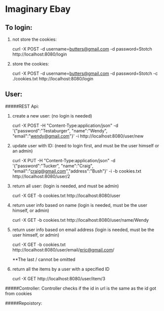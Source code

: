 Imaginary Ebay 
===


To login:
----------
1. not store the cookies:

	curl -X POST -d username=butters@gmail.com -d password=Stotch http://localhost:8080/login 
	
2. store the cookies:
	
	curl -X POST -d username=butters@gmail.com -d password=Stotch -c ./cookies.txt http://localhost:8080/login 




User:
-----
#####REST Api:
1. create a new user: (no login is needed)

	curl -X POST -H "Content-Type:application/json" -d '{"password":"Testaburger", "name":"Wendy", "email":"wendy@gmail.com"}' -i  http://localhost:8080/user/new


2. update user with ID: (need to login first, and must be the user himself or an admin)

	curl -X PUT -H "Content-Type:application/json" -d '{"password":"Tucker", "name":"Craig", "email":"craig@gmail.com","address":"Bush"}' -i -b cookies.txt http://localhost:8080/user/2
	
	
3. return all user: (login is needed, and must be admin)

	curl -X GET -b cookies.txt http://localhost:8080/user
	
4. return user info based on name (login is needed, must be the user himself, or admin)

	curl -X GET -b cookies.txt http://localhost:8080/user/name/Wendy	


5. return user info based on email address (login is needed, must be the user himself, or admin)
	
	curl -X GET -b cookies.txt http://localhost:8080/user/email/eric@gmail.com/
	
	**The last / cannot be omitted

6. return all the items by a user with a specified ID

	curl -X GET http://localhost:8080/user/item/3
	

	

	

#####Controller:
Controller checks if the id in url is the same as the id got from cookies
	
#####Repoistory:

	
	

